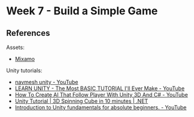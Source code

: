 # Week 7 - Build a Simple Game

## References

Assets:
- [Mixamo](https://www.mixamo.com/#/?page=1&query=idle)

Unity tutorials:
- [navmesh unity - YouTube](https://www.youtube.com/results?search_query=navmesh+unity)
- [LEARN UNITY - The Most BASIC TUTORIAL I'll Ever Make - YouTube](https://www.youtube.com/watch?v=pwZpJzpE2lQ)
- [How To Create AI That Follow Player With Unity 3D And C# - YouTube](https://www.youtube.com/watch?v=g7d5TFon120&ab_channel=Mtir%27sCode)
- [Unity Tutorial | 3D Spinning Cube in 10 minutes | .NET](https://dotnet.microsoft.com/en-us/learn/games/unity-tutorial/install)
- [Introduction to Unity fundamentals for absolute beginners. - YouTube](https://www.youtube.com/watch?v=ozL-h75vazQ&ab_channel=EqualReality)

